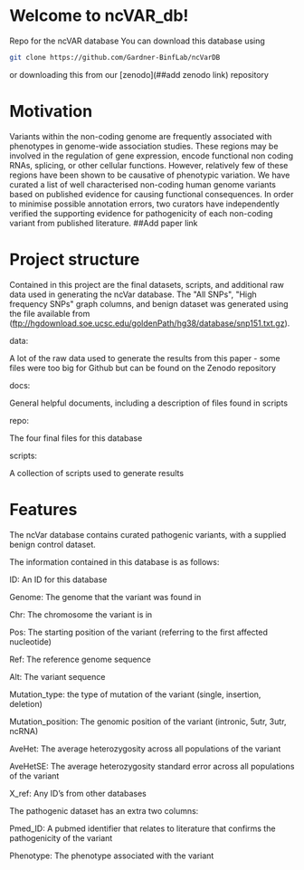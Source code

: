 # Welcome to ncVAR_db!
Repo for the ncVAR database
You can download this database using 
```bash
git clone https://github.com/Gardner-BinfLab/ncVarDB
```
or downloading this from our [zenodo](##add zenodo link) repository

# Motivation 
Variants within the non-coding genome  are frequently associated with phenotypes in genome-wide association studies. These regions may be involved in the regulation of gene expression, encode functional non coding RNAs, splicing, or other cellular functions. However, relatively few of these regions have been shown to be  causative of phenotypic variation. We have curated a list of well characterised non-coding human genome variants based on published evidence for causing functional consequences. In order to minimise possible annotation errors, two curators have independently verified the supporting evidence for pathogenicity of each non-coding variant from published literature. 
##Add paper link

# Project structure
Contained in this project are the final datasets, scripts, and additional raw data used in generating the ncVar database. The "All SNPs", "High frequency SNPs" graph columns, and benign dataset was generated using the file available from (ftp://hgdownload.soe.ucsc.edu/goldenPath/hg38/database/snp151.txt.gz). 

data:

A lot of the raw data used to generate the results from this paper - some files were too big for Github but can be found on the Zenodo repository


docs:

General helpful documents, including a description of files found in scripts 

repo:

The four final files for this database


scripts: 

A collection of scripts used to generate results 


# Features
The ncVar database contains curated pathogenic variants, with a supplied benign control dataset.

The information contained in this database is as follows:

ID: An ID for this database 

Genome: The genome that the variant was found in 

Chr: The chromosome the variant is in 

Pos: The starting position of the variant (referring to the first affected nucleotide) 

Ref: The reference genome sequence

Alt: The variant sequence

Mutation_type: the type of mutation of the variant (single, insertion, deletion)

Mutation_position: The genomic position of the variant (intronic, 5utr, 3utr, ncRNA)

AveHet: The average heterozygosity across all populations of the variant 

AveHetSE: The average heterozygosity standard error across all populations of the variant

X_ref: Any ID’s from other databases 

The pathogenic dataset has an extra two columns:

Pmed_ID: A pubmed identifier that relates to literature that confirms the pathogenicity of the variant

Phenotype: The phenotype associated with the variant



